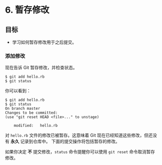 # 6. 暂存修改

## 目标

- 学习如何暂存修改用于之后提交。

### 添加修改

现在告诉 Git 暂存修改，并检查状态。

``` shell
$ git add hello.rb
$ git status
```

你可以看到：

``` shell
$ git add hello.rb
$ git status
On branch master
Changes to be committed:
(use "git reset HEAD <file>..." to unstage)

    modified:   hello.rb
```

对 `hello.rb` 文件的修改已被暂存。这意味着 Git
现在已经知道这些修改，但还没有 **永久** 记录到仓库中。
下面的提交操作将包括暂存的修改。

如果你决定 **不** 提交修改，`status` 命令提醒你可以使用 `git reset`
命令取消暂存修改。
